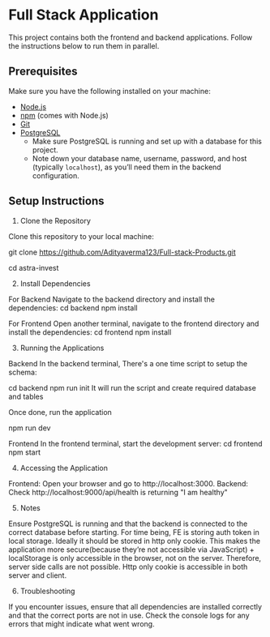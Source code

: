 # Full Stack Application

This project contains both the frontend and backend applications. Follow the instructions below to run them in parallel.


## Prerequisites

Make sure you have the following installed on your machine:

- [Node.js](https://nodejs.org/)
- [npm](https://www.npmjs.com/) (comes with Node.js)
- [Git](https://git-scm.com/)
- [PostgreSQL](https://www.postgresql.org/)
  - Make sure PostgreSQL is running and set up with a database for this project.
  - Note down your database name, username, password, and host (typically `localhost`), as you’ll need them in the backend configuration. 


## Setup Instructions

1. Clone the Repository

Clone this repository to your local machine:

git clone https://github.com/Adityaverma123/Full-stack-Products.git

cd astra-invest

2. Install Dependencies

For Backend
Navigate to the backend directory and install the dependencies:
cd backend
npm install

For Frontend
Open another terminal, navigate to the frontend directory and install the dependencies:
cd frontend
npm install

3. Running the Applications

Backend
In the backend terminal, There's a one time script to setup the schema:

cd backend
npm run init
It will run the script and create required database and tables

Once done, run the application

npm run dev

Frontend
In the frontend terminal, start the development server:
cd frontend
npm start

4. Accessing the Application

Frontend: Open your browser and go to http://localhost:3000.
Backend: Check http://localhost:9000/api/health is returning "I am healthy"

5. Notes

Ensure PostgreSQL is running and that the backend is connected to the correct database before starting.
For time being, FE is storing auth token in local storage. Ideally it should be stored in http only cookie. This makes the application more secure(because they’re not accessible via JavaScript) + localStorage is only accessible in the browser, not on the server. Therefore, server side calls are not possible. Http only cookie is accessible in both server and client.

6. Troubleshooting

If you encounter issues, ensure that all dependencies are installed correctly and that the correct ports are not in use.
Check the console logs for any errors that might indicate what went wrong.


